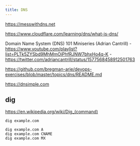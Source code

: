 ```yaml
---
title: DNS
---
```


https://messwithdns.net

https://www.cloudflare.com/learning/dns/what-is-dns/

Domain Name System (DNS) 101 Miniseries (Adrian Cantrill) - https://www.youtube.com/playlist?list=PLTk5ZYSbd9MhMmOiPhfRJNW7bhxHo4q-K - https://twitter.com/adriancantrill/status/1577568458912501763

https://github.com/bregman-arie/devops-exercises/blob/master/topics/dns/README.md

https://dnsimple.com

## dig

https://en.wikipedia.org/wiki/Dig_(command)

```
dig example.com

dig example.com A
dig example.com CNAME
dig example.com MX
```
